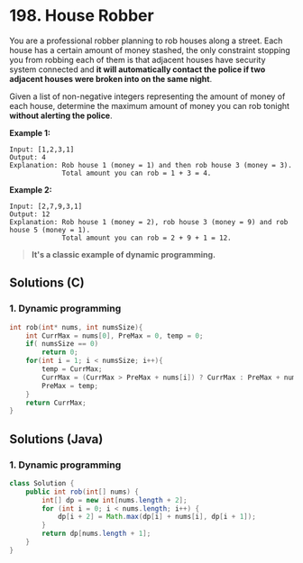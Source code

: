 # 198. House Robber

You are a professional robber planning to rob houses along a street. Each house has a certain amount of money stashed, the only constraint stopping you from robbing each of them is that adjacent houses have security system connected and **it will automatically contact the police if two adjacent houses were broken into on the same night**.

Given a list of non-negative integers representing the amount of money of each house, determine the maximum amount of money you can rob tonight **without alerting the police**.

**Example 1:**

```
Input: [1,2,3,1]
Output: 4
Explanation: Rob house 1 (money = 1) and then rob house 3 (money = 3).
             Total amount you can rob = 1 + 3 = 4.
```

**Example 2:**

```
Input: [2,7,9,3,1]
Output: 12
Explanation: Rob house 1 (money = 2), rob house 3 (money = 9) and rob house 5 (money = 1).
             Total amount you can rob = 2 + 9 + 1 = 12.
```

> **It's a classic example of dynamic programming.**



## Solutions (C)

### 1. Dynamic programming

```c
int rob(int* nums, int numsSize){
    int CurrMax = nums[0], PreMax = 0, temp = 0;
    if( numsSize == 0)
        return 0;
    for(int i = 1; i < numsSize; i++){
        temp = CurrMax; 
        CurrMax = (CurrMax > PreMax + nums[i]) ? CurrMax : PreMax + nums[i];
        PreMax = temp;
    }
    return CurrMax;
}
```



## Solutions (Java)

### 1. Dynamic programming

```java
class Solution {
    public int rob(int[] nums) {
        int[] dp = new int[nums.length + 2];
        for (int i = 0; i < nums.length; i++) {
            dp[i + 2] = Math.max(dp[i] + nums[i], dp[i + 1]);
        }
        return dp[nums.length + 1];
    }
}
```




